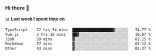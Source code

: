 ### Hi there 👋

<!--
**DBvc/DBvc** is a ✨ _special_ ✨ repository because its `README.md` (this file) appears on your GitHub profile.

Here are some ideas to get you started:

- 🔭 I’m currently working on ...
- 🌱 I’m currently learning ...
- 👯 I’m looking to collaborate on ...
- 🤔 I’m looking for help with ...
- 💬 Ask me about ...
- 📫 How to reach me: ...
- 😄 Pronouns: ...
- ⚡ Fun fact: ...
-->

📊 **Last week I spent time on**
<!--START_SECTION:waka-->

```txt
TypeScript    22 hrs 54 mins  ██████████████████▓░░░░░░   74.77 %
Vue.js        3 hrs 16 mins   ██▓░░░░░░░░░░░░░░░░░░░░░░   10.67 %
JSON          59 mins         ▓░░░░░░░░░░░░░░░░░░░░░░░░   03.25 %
Markdown      57 mins         ▓░░░░░░░░░░░░░░░░░░░░░░░░   03.12 %
Other         43 mins         ▓░░░░░░░░░░░░░░░░░░░░░░░░   02.37 %
```

<!--END_SECTION:waka-->
